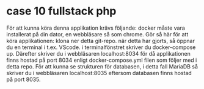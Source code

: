 # case 10 fullstack php
För att kunna köra denna applikation krävs följande:
docker måste vara installerat på din dator, en webbläsare så som chrome. Gör så här för att köra applikationen:
klona ner detta git-repo. när detta har gjorts, så öppnar du en terminal i t.ex. VScode. i terminalfönstret skriver du docker-compose up. Därefter skriver du i webbläsaren localhost:8034 för då applikationen finns hostad på port 8034 enligt docker-compose.yml filen som följer med i detta repo. För att kunna se strukturen för databasen, i detta fall MariaDB så skriver du i webbläsaren localhost:8035 eftersom databasen finns hostad på port 8035.
